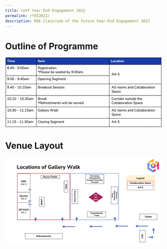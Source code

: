 ```yaml
---
title: CotF Year End Engagement 2022
permalink: /YEE2022/
description: MOE Classroom of the Future Year-End Engagement 2022
---
```


# Outline of Programme
![CotF YEE programme](/images/CotFYEEprogramme.png)
# Venue Layout
![CotF YEE 2022 Venue Layout](/images/CotFYEEvenuelayout.png)